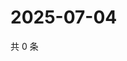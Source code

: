 # 2025-07-04

共 0 条

<!-- BEGIN ZHIHUVIDEO -->
<!-- 最后更新时间 Fri Jul 04 2025 01:12:29 GMT+0800 (China Standard Time) -->

<!-- END ZHIHUVIDEO -->
